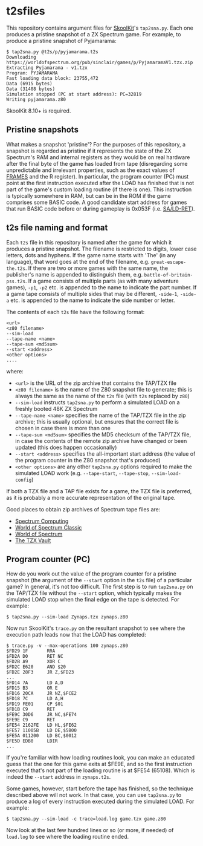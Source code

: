 t2sfiles
========

This repository contains argument files for
[SkoolKit](https://github.com/skoolkid/skoolkit)'s `tap2sna.py`. Each one
produces a pristine snapshot of a ZX Spectrum game. For example, to produce a
pristine snapshot of Pyjamarama:

    $ tap2sna.py @t2s/p/pyjamarama.t2s
    Downloading https://worldofspectrum.org/pub/sinclair/games/p/PyjamaramaV1.tzx.zip
    Extracting Pyjamarama - v1.tzx
    Program: PYJAMARAMA
    Fast loading data block: 23755,472
    Data (6915 bytes)
    Data (31408 bytes)
    Simulation stopped (PC at start address): PC=32819
    Writing pyjamarama.z80

SkoolKit 8.10+ is required.

Pristine snapshots
------------------

What makes a snapshot 'pristine'? For the purposes of this repository, a
snapshot is regarded as pristine if it represents the state of the ZX
Spectrum's RAM and internal registers as they would be on real hardware after
the final byte of the game has loaded from tape (disregarding some
unpredictable and irrelevant properties, such as the exact values of
[FRAMES](https://skoolkid.github.io/rom/asm/5C78.html) and the R register).
In particular, the program counter (PC) must point at the first instruction
executed after the LOAD has finished that is not part of the game's custom
loading routine (if there is one). This instruction is typically somewhere in
RAM, but can be in the ROM if the game comprises some BASIC code. A good
candidate start address for games that run BASIC code before or during gameplay
is 0x053F (i.e. [SA/LD-RET](https://skoolkid.github.io/rom/asm/053F.html)).

t2s file naming and format
--------------------------

Each `t2s` file in this repository is named after the game for which it
produces a pristine snapshot. The filename is restricted to digits, lower case
letters, dots and hyphens. If the game name starts with 'The' (in any
language), that word goes at the end of the filename, e.g.
`great-escape-the.t2s`. If there are two or more games with the same name, the
publisher's name is appended to distinguish them, e.g.
`battle-of-britain-pss.t2s`. If a game consists of multiple parts (as with many
adventure games), `-p1`, `-p2` etc. is appended to the name to indicate the
part number. If a game tape consists of multiple sides that may be different,
`-side-1`, `-side-a` etc. is appended to the name to indicate the side number
or letter.

The contents of each `t2s` file have the following format:

    <url>
    <z80 filename>
    --sim-load
    --tape-name <name>
    --tape-sum <md5sum>
    --start <address>
    <other options>
    ....

where:

* `<url>` is the URL of the zip archive that contains the TAP/TZX file
* `<z80 filename>` is the name of the Z80 snapshot file to generate; this is
  always the same as the name of the `t2s` file (with `t2s` replaced by `z80`)
* `--sim-load` instructs `tap2sna.py` to perform a simulated LOAD on a freshly
  booted 48K ZX Spectrum
* `--tape-name <name>` specifies the name of the TAP/TZX file in the zip
  archive; this is usually optional, but ensures that the correct file is
  chosen in case there is more than one
* `--tape-sum <md5sum>` specifies the MD5 checksum of the TAP/TZX file, in case
  the contents of the remote zip archive have changed or been updated (this
  does happen occasionally)
* `--start <address>` specifies the all-important start address (the value of
  the program counter in the Z80 snapshot that's produced)
* `<other options>` are any other `tap2sna.py` options required to make the
  simulated LOAD work (e.g. `--tape-start`, `--tape-stop`, `--sim-load-config`)

If both a TZX file and a TAP file exists for a game, the TZX file is preferred,
as it is probably a more accurate representation of the original tape.

Good places to obtain zip archives of Spectrum tape files are:

* [Spectrum Computing](https://spectrumcomputing.co.uk/)
* [World of Spectrum Classic](https://worldofspectrum.net/archive/)
* [World of Spectrum](https://worldofspectrum.org/archive)
* [The TZX Vault](https://tzxvault.org/)

Program counter (PC)
--------------------

How do you work out the value of the program counter for a pristine snapshot
(the argument of the `--start` option in the `t2s` file) of a particular game?
In general, it's not too difficult. The first step is to run `tap2sna.py` on
the TAP/TZX file without the `--start` option, which typically makes the
simulated LOAD stop when the final edge on the tape is detected. For example:

    $ tap2sna.py --sim-load Zynaps.tzx zynaps.z80

Now run SkoolKit's `trace.py` on the resultant snapshot to see where the
execution path leads now that the LOAD has completed:

    $ trace.py -v --max-operations 100 zynaps.z80
    $FD29 1F       RRA
    $FD2A D0       RET NC
    $FD2B A9       XOR C
    $FD2C E620     AND $20
    $FD2E 28F3     JR Z,$FD23
    ...
    $FD14 7A       LD A,D
    $FD15 B3       OR E
    $FD16 20CA     JR NZ,$FCE2
    $FD18 7C       LD A,H
    $FD19 FE01     CP $01
    $FD1B C9       RET
    $FE9C 30D6     JR NC,$FE74
    $FE9E C9       RET
    $FE54 2162FE   LD HL,$FE62
    $FE57 11005B   LD DE,$5B00
    $FE5A 011200   LD BC,$0012
    $FE5D EDB0     LDIR
    ...

If you're familiar with how loading routines look, you can make an educated
guess that the one for this game exits at $FE9E, and so the first instruction
executed that's not part of the loading routine is at $FE54 (65108). Which is
indeed the `--start` address in `zynaps.t2s`.

Some games, however, start before the tape has finished, so the technique
described above will not work. In that case, you can use `tap2sna.py` to
produce a log of every instruction executed during the simulated LOAD. For
example:

    $ tap2sna.py --sim-load -c trace=load.log game.tzx game.z80

Now look at the last few hundred lines or so (or more, if needed) of `load.log`
to see where the loading routine ended.

